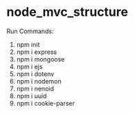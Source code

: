 # node_mvc_structure

Run Commands:
1. npm init
2. npm i express
3. npm i mongoose
4. npm i ejs
5. npm i dotenv
6. npm i nodemon
7. npm i nenoid
8. npm i uuid
9. npm i cookie-parser